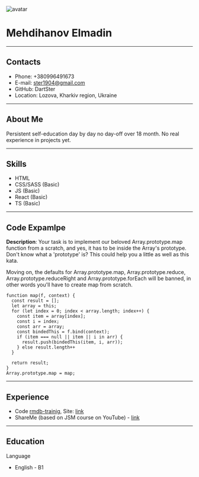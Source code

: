 ![avatar](https://lh3.googleusercontent.com/a/AEdFTp7w4hxgEISVUWPYtjcOgX3d9yDsU0ZfVJ_MfX4EKw=s288-p-rw-no "Avatar")
# Mehdihanov Elmadin
***
## Contacts
*	Phone: +380996491673
*	E-mail: ster1904@gmail.com
*	GitHub: DartSter
*	Location: Lozova, Kharkiv region, Ukraine
***
## About Me
Persistent self-education day by day no day-off over 18 month. No real experience in projects yet.
***
## Skills
*	HTML
*	CSS/SASS (Basic)
*	JS (Basic)
*	React (Basic)
* TS (Basic)
***
## Code Expamlpe
**Description**: Your task is to implement our beloved Array.prototype.map function from a scratch, and yes, it has to be inside the Array's prototype. Don't know what a 'prototype' is? This could help you a little as well as this kata.

Moving on, the defaults for Array.prototype.map, Array.prototype.reduce, Array.prototype.reduceRight and Array.prototype.forEach will be banned, in other words you'll have to create map from scratch.

```
function map(f, context) {
  const result = [];
  let array = this;
  for (let index = 0; index < array.length; index++) {
    const item = array[index];
    const i = index;
    const arr = array;
    const bindedThis = f.bind(context);
    if (item === null || item || i in arr) {
      result.push(bindedThis(item, i, arr));
    } else result.length++
  }

  return result;
}
Array.prototype.map = map;
```
***
## Experience
* Code [rmdb-trainig](https://github.com/DartSter/rmdb-training), Site: [link](https://rmdb-project2.netlify.app/)
* ShareMe (based on JSM course on YouTube) - [link](https://shareme-jsx-project.netlify.app)

***
## Education

Language
* English - B1